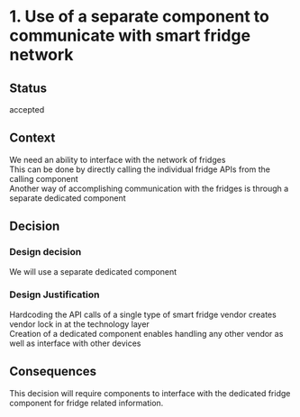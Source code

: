 # 1. Use of a separate component to communicate with smart fridge network

## Status
accepted

## Context
We need an ability to interface with the network of fridges  
This can be done by directly calling the individual fridge APIs from the calling component  
Another way of accomplishing communication with the fridges is through a separate dedicated component  

## Decision

### Design decision
We will use a separate dedicated component  

### Design Justification
Hardcoding the API calls of a single type of smart fridge vendor creates vendor lock in at the technology layer   
Creation of a dedicated component enables handling any other vendor as well as interface with other devices  

## Consequences
This decision will require components to interface with the dedicated fridge component for fridge related information.  
